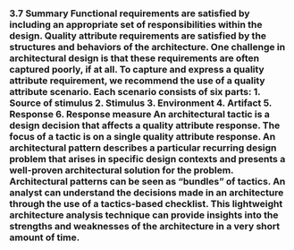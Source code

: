 ### 3.7 Summary Functional requirements are satisfied by including an appropriate set of responsibilities within the design. Quality attribute requirements are satisfied by the structures and behaviors of the architecture. One challenge in architectural design is that these requirements are often captured poorly, if at all. To capture and express a quality attribute requirement, we recommend the use of a quality attribute scenario. Each scenario consists of six parts: 1.  Source of stimulus 2.  Stimulus 3.  Environment 4.  Artifact 5.  Response 6.  Response measure An architectural tactic is a design decision that affects a quality attribute response. The focus of a tactic is on a single quality attribute response. An architectural pattern describes a particular recurring design problem that arises in specific design contexts and presents a well-proven architectural solution for the problem. Architectural patterns can be seen as “bundles” of tactics. An analyst can understand the decisions made in an architecture through the use of a tactics-based checklist. This lightweight architecture analysis technique can provide insights into the strengths and weaknesses of the architecture in a very short amount of time.